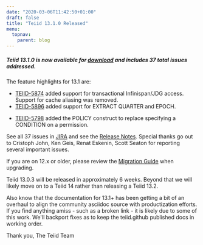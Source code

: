 ```yaml
---
date: "2020-03-06T11:42:50+01:00"
draft: false
title: "Teiid 13.1.0 Released"
menu:
  topnav:
    parent: blog
---
```


##### Teiid 13.1.0 is now available for [download](/teiid_runtimes/teiid_wildfly/downloads/) and includes 37 total issues addressed.

<!--more-->

The feature highlights for 13.1 are:

- [TEIID-5874](https://issues.redhat.com/browse/TEIID-5874) added support for transactional Infinispan/JDG access.  Support for cache aliasing was removed.
- [TEIID-5896](https://issues.redhat.com/browse/TEIID-5896) added support for EXTRACT QUARTER and EPOCH.
* [TEIID-5798](https://issues.redhat.com/browse/TEIID-5798) added the POLICY construct to replace specifying a CONDITION on a permission.

See all 37 issues in [JIRA](https://issues.redhat.com/projects/TEIID/versions/12343180) and see the [Release Notes](http://teiid.github.io/teiid-documents/13.1.x/content/reference/Release_Notes.html).  Special thanks go out to Cristoph John, Ken Geis, Renat Eskenin, Scott Seaton for reporting several important issues.

If you are on 12.x or older, please review the [Migration Guide](http://teiid.github.io/teiid-documents/13.0.x/content/admin/Migration_Guide_From_Teiid_13.x.html) when upgrading.

Teiid 13.0.3 will be released in approximately 6 weeks.  Beyond that we will likely move on to a Teiid 14 rather than releasing a Teiid 13.2.

Also know that the documentation for 13.1+ has been getting a bit of an overhaul to align the community asciidoc source with productization efforts.  If you find anything amiss - such as a broken link - it is likely due to some of this work.  We'll backport fixes as to keep the teiid.github published docs in working order. 

Thank you, 
The Teiid Team
